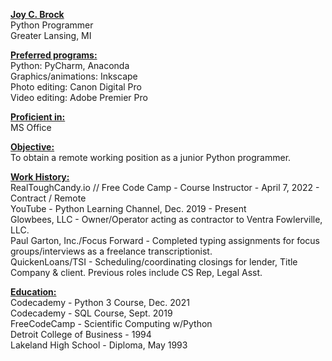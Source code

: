 <b><u>Joy C. Brock</u></b><br>
Python Programmer<br>
Greater Lansing, MI<br>

<b><u>Preferred programs:</b></u><br>
Python: PyCharm, Anaconda<br>
Graphics/animations: Inkscape<br>
Photo editing: Canon Digital Pro<br>
Video editing: Adobe Premier Pro<br>

<b><u>Proficient in:</b></u><br>MS Office<br>

<b><u>Objective:</b></u><br>
To obtain a remote working position as a junior Python programmer.<br>

<b><u>Work History:</b></u><br>
RealToughCandy.io // Free Code Camp - Course Instructor - April 7, 2022 - Contract / Remote <br>
YouTube - Python Learning Channel, Dec. 2019 - Present<br>
Glowbees, LLC - Owner/Operator acting as contractor to Ventra Fowlerville, LLC.<br>
Paul Garton, Inc./Focus Forward - Completed typing assignments for focus groups/interviews as a freelance transcriptionist.<br> 
QuickenLoans/TSI - Scheduling/coordinating closings for lender, Title Company & client. Previous roles include CS Rep, Legal Asst.<br>


<b><u>Education:</b></u><br>
Codecademy - Python 3 Course, Dec. 2021<br>
Codecademy - SQL Course, Sept. 2019<br>
FreeCodeCamp - Scientific Computing w/Python<br>
Detroit College of Business - 1994<br>
Lakeland High School - Diploma, May 1993<br>
